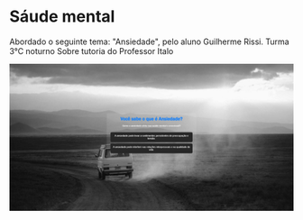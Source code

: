 # Sáude mental 

Abordado o seguinte tema: "Ansiedade", pelo aluno Guilherme Rissi. Turma 3°C noturno
Sobre tutoria do Professor Italo 

![alt text](image.png)